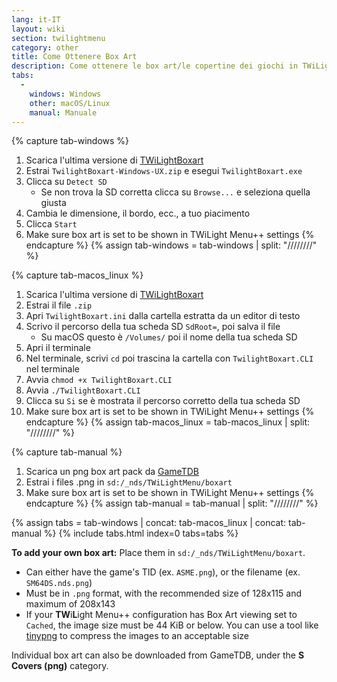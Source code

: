 ```yaml
---
lang: it-IT
layout: wiki
section: twilightmenu
category: other
title: Come Ottenere Box Art
description: Come ottenere le box art/le copertine dei giochi in TWiLight Menu++
tabs:
  - 
    windows: Windows
    other: macOS/Linux
    manual: Manuale
---
```


{% capture tab-windows %}
1. Scarica l'ultima versione di [TWiLightBoxart](https://github.com/KirovAir/TwilightBoxart/releases)
1. Estrai `TwilightBoxart-Windows-UX.zip` e esegui `TwilightBoxart.exe`
1. Clicca su `Detect SD`
   - Se non trova la SD corretta clicca su `Browse...` e seleziona quella giusta
1. Cambia le dimensione, il bordo, ecc., a tuo piacimento
1. Clicca `Start`
1. Make sure box art is set to be shown in TWiLight Menu++ settings
{% endcapture %}
{% assign tab-windows = tab-windows | split: "////////" %}

{% capture tab-macos_linux %}
1. Scarica l'ultima versione di [TWiLightBoxart](https://github.com/KirovAir/TwilightBoxart/releases)
1. Estrai il file `.zip`
1. Apri `TwilightBoxart.ini` dalla cartella estratta da un editor di testo
1. Scrivo il percorso della tua scheda SD `SdRoot=`, poi salva il file
   - Su macOS questo è `/Volumes/` poi il nome della tua scheda SD
1. Apri il terminale
1. Nel terminale, scrivi `cd` poi trascina la cartella con `TwilightBoxart.CLI` nel terminale 
1. Avvia `chmod +x TwilightBoxart.CLI`
1. Avvia `./TwilightBoxart.CLI`
1. Clicca su `Si` se è mostrata il percorso corretto della tua scheda SD
1. Make sure box art is set to be shown in TWiLight Menu++ settings
{% endcapture %}
{% assign tab-macos_linux = tab-macos_linux | split: "////////" %}

{% capture tab-manual %}
1. Scarica un png box art pack da [GameTDB](https://www.gametdb.com/DS/Downloads#cover_packs)
1. Estrai i files .png in `sd:/_nds/TWiLightMenu/boxart`
1. Make sure box art is set to be shown in TWiLight Menu++ settings
{% endcapture %}
{% assign tab-manual = tab-manual | split: "////////" %}

{% assign tabs = tab-windows | concat: tab-macos_linux | concat: tab-manual %}
{% include tabs.html index=0 tabs=tabs %}

**To add your own box art:** Place them in `sd:/_nds/TWiLightMenu/boxart`.
- Can either have the game's TID (ex. `ASME.png`), or the filename (ex. `SM64DS.nds.png`)
- Must be in `.png` format, with the recommended size of 128x115 and maximum of 208x143
- If your **TW**i**L**ight Menu++ configuration has Box Art viewing set to `Cached`, the image size must be 44 KiB or below. You can use a tool like [tinypng](https://tinypng.com/) to compress the images to an acceptable size

Individual box art can also be downloaded from GameTDB, under the **S Covers (png)** category.
